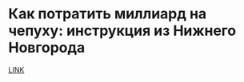 # Как потратить миллиард на чепуху: инструкция из Нижнего Новгорода



[LINK](https://varlamov.ru/4234023.html)